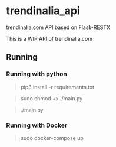 # trendinalia_api
trendinalia.com API based on Flask-RESTX

This is a WIP API of trendinalia.com

## Running

### Running with python

> pip3 install -r requirements.txt

> sudo chmod +x ./main.py

> ./main.py

### Running with Docker

> sudo docker-compose up

